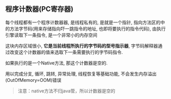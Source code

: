 ## 程序计数器(PC寄存器)

每个线程都有一个程序计数器器, 是线程私有的, 是就是一个指针, 指向方法区的中的方法字节码(用来存储指向吓一跳指令的地址, 也即将要执行的指令代码), 由执行引擎读取下一条指令, 是一个非常小的内存空间

这块内存区域很小, **它是当前线程所执行的字节码的型号指示器**, 字节码解释器通过改变这个计数器的值来选取下一条需要执行的字节码指令.

如果执行的是一个Native方法, 那这个计数器是空的.

用以完成分支, 循环, 跳转, 异常处理, 线程恢复等基础功能, 不会发生内存溢出(OutOfMemory=OOM)错误

> 注意：native方法不归java管，所以计数器是空的





























